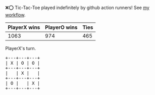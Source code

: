 :x::o: Tic-Tac-Toe played indefinitely by github action runners! See [my workflow](.github/workflows/play.yaml).

|PlayerX wins|PlayerO wins|Ties|
|-|-|-|
|1063|974|465|

PlayerX's turn.

<pre>
+---+---+---+
| X | O | O |
+---+---+---+
|   | X |   |
+---+---+---+
| O |   | X |
+---+---+---+
</pre>